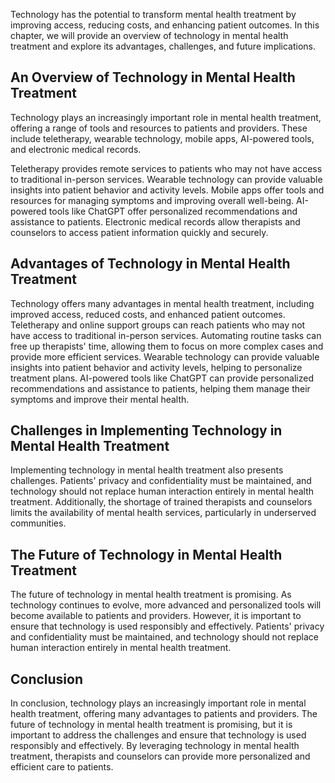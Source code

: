 

Technology has the potential to transform mental health treatment by improving access, reducing costs, and enhancing patient outcomes. In this chapter, we will provide an overview of technology in mental health treatment and explore its advantages, challenges, and future implications.

An Overview of Technology in Mental Health Treatment
----------------------------------------------------

Technology plays an increasingly important role in mental health treatment, offering a range of tools and resources to patients and providers. These include teletherapy, wearable technology, mobile apps, AI-powered tools, and electronic medical records.

Teletherapy provides remote services to patients who may not have access to traditional in-person services. Wearable technology can provide valuable insights into patient behavior and activity levels. Mobile apps offer tools and resources for managing symptoms and improving overall well-being. AI-powered tools like ChatGPT offer personalized recommendations and assistance to patients. Electronic medical records allow therapists and counselors to access patient information quickly and securely.

Advantages of Technology in Mental Health Treatment
---------------------------------------------------

Technology offers many advantages in mental health treatment, including improved access, reduced costs, and enhanced patient outcomes. Teletherapy and online support groups can reach patients who may not have access to traditional in-person services. Automating routine tasks can free up therapists' time, allowing them to focus on more complex cases and provide more efficient services. Wearable technology can provide valuable insights into patient behavior and activity levels, helping to personalize treatment plans. AI-powered tools like ChatGPT can provide personalized recommendations and assistance to patients, helping them manage their symptoms and improve their mental health.

Challenges in Implementing Technology in Mental Health Treatment
----------------------------------------------------------------

Implementing technology in mental health treatment also presents challenges. Patients' privacy and confidentiality must be maintained, and technology should not replace human interaction entirely in mental health treatment. Additionally, the shortage of trained therapists and counselors limits the availability of mental health services, particularly in underserved communities.

The Future of Technology in Mental Health Treatment
---------------------------------------------------

The future of technology in mental health treatment is promising. As technology continues to evolve, more advanced and personalized tools will become available to patients and providers. However, it is important to ensure that technology is used responsibly and effectively. Patients' privacy and confidentiality must be maintained, and technology should not replace human interaction entirely in mental health treatment.

Conclusion
----------

In conclusion, technology plays an increasingly important role in mental health treatment, offering many advantages to patients and providers. The future of technology in mental health treatment is promising, but it is important to address the challenges and ensure that technology is used responsibly and effectively. By leveraging technology in mental health treatment, therapists and counselors can provide more personalized and efficient care to patients.
